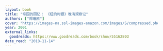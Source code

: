 ```yaml
---
layout: book
title: "帝国的回忆： 《纽约时报》晚清观察记"
authors: ["郑曦原"]
cover: "https://images-na.ssl-images-amazon.com/images/S/compressed.photo.goodreads.com/books/1598723568i/55162803.jpg"
year: 2001
external_links:
  goodreads: https://www.goodreads.com/book/show/55162803
date_read: "2018-11-14"
---
```

